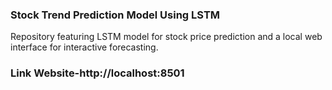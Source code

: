 ### Stock Trend Prediction Model Using LSTM

Repository featuring LSTM model for stock price prediction and a local web interface for interactive forecasting.

### Link Website-http://localhost:8501
